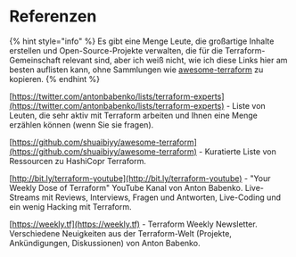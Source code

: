 # Referenzen

{% hint style="info" %}
Es gibt eine Menge Leute, die großartige Inhalte erstellen und Open-Source-Projekte verwalten, die für die Terraform-Gemeinschaft relevant sind, aber ich weiß nicht, wie ich diese Links hier am besten auflisten kann, ohne Sammlungen wie [awesome-terraform](https://github.com/shuaibiyy/awesome-terraform) zu kopieren.
{% endhint %}

[https://twitter.com/antonbabenko/lists/terraform-experts](https://twitter.com/antonbabenko/lists/terraform-experts) - Liste von Leuten, die sehr aktiv mit Terraform arbeiten und Ihnen eine Menge erzählen können (wenn Sie sie fragen).

[https://github.com/shuaibiyy/awesome-terraform](https://github.com/shuaibiyy/awesome-terraform) - Kuratierte Liste von Ressourcen zu HashiCopr Terraform.

[http://bit.ly/terraform-youtube](http://bit.ly/terraform-youtube) - "Your Weekly Dose of Terraform" YouTube Kanal von Anton Babenko. Live-Streams mit Reviews, Interviews, Fragen und Antworten, Live-Coding und ein wenig Hacking mit Terraform.

[https://weekly.tf](https://weekly.tf) - Terraform Weekly Newsletter. Verschiedene Neuigkeiten aus der Terraform-Welt (Projekte, Ankündigungen, Diskussionen) von Anton Babenko.
